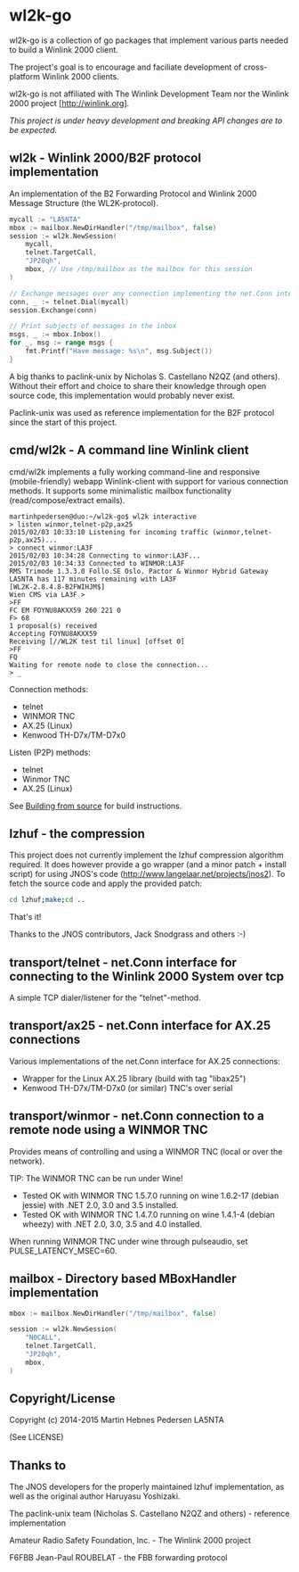 # wl2k-go

wl2k-go is a collection of go packages that implement various parts needed to build a Winlink 2000 client.

The project's goal is to encourage and faciliate development of cross-platform Winlink 2000 clients.

wl2k-go is not affiliated with The Winlink Development Team nor the Winlink 2000 project [http://winlink.org].

_This project is under heavy development and breaking API changes are to be expected._

## wl2k - Winlink 2000/B2F protocol implementation

An implementation of the B2 Forwarding Protocol and Winlink 2000 Message Structure (the WL2K-protocol).

```go
mycall := "LA5NTA"
mbox := mailbox.NewDirHandler("/tmp/mailbox", false)
session := wl2k.NewSession(
	mycall,
	telnet.TargetCall,
	"JP20qh",
	mbox, // Use /tmp/mailbox as the mailbox for this session
)

// Exchange messages over any connection implementing the net.Conn interface
conn, _ := telnet.Dial(mycall)
session.Exchange(conn)

// Print subjects of messages in the inbox
msgs, _ := mbox.Inbox()
for _, msg := range msgs {
	fmt.Printf("Have message: %s\n", msg.Subject())
}
```

A big thanks to paclink-unix by Nicholas S. Castellano N2QZ (and others). Without their effort and choice to share their knowledge through open source code, this implementation would probably never exist.

Paclink-unix was used as reference implementation for the B2F protocol since the start of this project.

## cmd/wl2k - A command line Winlink client

cmd/wl2k implements a fully working command-line and responsive (mobile-friendly) webapp Winlink-client with support for various connection methods. It supports some minimalistic mailbox functionality (read/compose/extract emails).

```
martinhpedersen@duo:~/wl2k-go$ wl2k interactive
> listen winmor,telnet-p2p,ax25
2015/02/03 10:33:10 Listening for incoming traffic (winmor,telnet-p2p,ax25)...
> connect winmor:LA3F
2015/02/03 10:34:28 Connecting to winmor:LA3F...
2015/02/03 10:34:33 Connected to WINMOR:LA3F
RMS Trimode 1.3.3.0 Follo.SE Oslo. Pactor & Winmor Hybrid Gateway
LA5NTA has 117 minutes remaining with LA3F
[WL2K-2.8.4.8-B2FWIHJM$]
Wien CMS via LA3F >
>FF
FC EM FOYNU8AKXX59 260 221 0
F> 68
1 proposal(s) received
Accepting FOYNU8AKXX59
Receiving [//WL2K test til linux] [offset 0]
>FF
FQ
Waiting for remote node to close the connection...
> _
```

Connection methods:

* telnet
* WINMOR TNC
* AX.25 (Linux)
* Kenwood TH-D7x/TM-D7x0

Listen (P2P) methods:

* telnet
* Winmor TNC
* AX.25 (Linux)

See [Building from source](https://github.com/LA5NTA/wl2k-go/wiki/Building-from-source) for build instructions.

## lzhuf - the compression

This project does not currently implement the lzhuf compression algorithm required. It does however provide a go wrapper (and a minor patch + install script) for using JNOS's code (http://www.langelaar.net/projects/jnos2). To fetch the source code and apply the provided patch:

```bash
cd lzhuf;make;cd ..
```
That's it!

Thanks to the JNOS contributors, Jack Snodgrass and others :-)

## transport/telnet - net.Conn interface for connecting to the Winlink 2000 System over tcp

A simple TCP dialer/listener for the "telnet"-method.

## transport/ax25 - net.Conn interface for AX.25 connections

Various implementations of the net.Conn interface for AX.25 connections:

* Wrapper for the Linux AX.25 library (build with tag "libax25")
* Kenwood TH-D7x/TM-D7x0 (or similar) TNC's over serial

## transport/winmor - net.Conn connection to a remote node using a WINMOR TNC

Provides means of controlling and using a WINMOR TNC (local or over the network).

TIP: The WINMOR TNC can be run under Wine!

* Tested OK with WINMOR TNC 1.5.7.0 running on wine 1.6.2-17 (debian jessie) with .NET 2.0, 3.0 and 3.5 installed.
* Tested OK with WINMOR TNC 1.4.7.0 running on wine 1.4.1-4 (debian wheezy) with .NET 2.0, 3.0, 3.5 and 4.0 installed.

When running WINMOR TNC under wine through pulseaudio, set PULSE_LATENCY_MSEC=60.

## mailbox - Directory based MBoxHandler implementation

```go
mbox := mailbox.NewDirHandler("/tmp/mailbox", false)

session := wl2k.NewSession(
    "N0CALL",
    telnet.TargetCall,
    "JP20qh",
    mbox,
)
```

## Copyright/License

Copyright (c) 2014-2015 Martin Hebnes Pedersen LA5NTA

(See LICENSE)

## Thanks to

The JNOS developers for the properly maintained lzhuf implementation, as well as the original author Haruyasu Yoshizaki.

The paclink-unix team (Nicholas S. Castellano N2QZ and others) - reference implementation

Amateur Radio Safety Foundation, Inc. - The Winlink 2000 project

F6FBB Jean-Paul ROUBELAT - the FBB forwarding protocol
